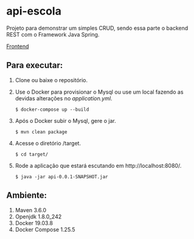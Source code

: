 # api-escola

Projeto para demonstrar um simples CRUD, sendo essa parte o backend REST com o Framework Java Spring.

[Frontend](https://github.com/mbissonho/spa-escola)

## Para executar:

1. Clone ou baixe o repositório.

2. Use o Docker para provisionar o Mysql ou use um local fazendo as devidas alterações no *application.yml*.

    `$ docker-compose up --build`

3. Após o Docker subir o Mysql, gere o jar.

    `$ mvn clean package`

4. Acesse o diretório /target.

    `$ cd target/`

5. Rode a aplicação que estará escutando em http://localhost:8080/.

    `$ java -jar api-0.0.1-SNAPSHOT.jar`

## Ambiente:

1. Maven 3.6.0
2. Openjdk 1.8.0_242
3. Docker 19.03.8
4. Docker Compose 1.25.5



